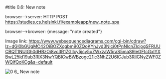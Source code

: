 #title 0.6: New note

browser-->server: HTTP POST https://studies.cs.helsinki.fi/exampleapp/new_note_spa

browser-->browser: {message: "note created"}

Image link: https://www.websequencediagrams.com/cgi-bin/cdraw?lz=dGl0bGUgMC42OiBOZXcgbm90ZQoKYnJvd3Nlci0tPnNlcnZlcjogSFRUUCBQT1NUIGh0dHBzOi8vc3R1ZGllcy5jcy5oZWxzaW5raS5maS9leGFtcGxlYXBwL25ld19ub3RlX3NwYQBICwBWBzoge21lc3NhZ2U6ICJub3RlIGNyZWF0ZWQifQoKCg&s=default

![0 6_ New note](https://user-images.githubusercontent.com/76932317/110193563-8fbb2700-7e2c-11eb-8856-7e8061cb2955.png)
